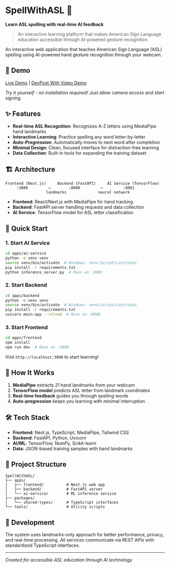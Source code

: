 # SpellWithASL 🤟

**Learn ASL spelling with real-time AI feedback**

> An interactive learning platform that makes American Sign Language education accessible through AI-powered gesture recognition.

An interactive web application that teaches American Sign Language (ASL) spelling using AI-powered hand gesture recognition through your webcam.

## 🎥 Demo

[Live Demo](https://spell-with-asl.vercel.app) | [DevPost With Video Demo](https://devpost.com/software/spellwithasl)

*Try it yourself - no installation required! Just allow camera access and start signing.*

## ✨ Features

- **Real-time ASL Recognition**: Recognizes A-Z letters using MediaPipe hand landmarks
- **Interactive Learning**: Practice spelling any word letter-by-letter
- **Auto-Progression**: Automatically moves to next word after completion
- **Minimal Design**: Clean, focused interface for distraction-free learning
- **Data Collection**: Built-in tools for expanding the training dataset

## 🏗️ Architecture

```
Frontend (Next.js)     Backend (FastAPI)     AI Service (TensorFlow)
     :3000         →        :8000         →         :8001
                  landmarks              neural network
```

- **Frontend**: React/Next.js with MediaPipe for hand tracking
- **Backend**: FastAPI server handling requests and data collection
- **AI Service**: TensorFlow model for ASL letter classification

## 🚀 Quick Start

### 1. Start AI Service
```bash
cd apps/ai-service
python -m venv venv
source venv/bin/activate  # Windows: venv\Scripts\activate
pip install -r requirements.txt
python inference_server.py  # Runs on :8001
```

### 2. Start Backend
```bash
cd apps/backend
python -m venv venv
source venv/bin/activate  # Windows: venv\Scripts\activate
pip install -r requirements.txt
uvicorn main:app --reload  # Runs on :8000
```

### 3. Start Frontend
```bash
cd apps/frontend
npm install
npm run dev  # Runs on :3000
```

Visit `http://localhost:3000` to start learning!

## 🧠 How It Works

1. **MediaPipe** extracts 21 hand landmarks from your webcam
2. **TensorFlow model** predicts ASL letter from landmark coordinates
3. **Real-time feedback** guides you through spelling words
4. **Auto-progression** keeps you learning with minimal interruption

## 🛠️ Tech Stack

- **Frontend**: Next.js, TypeScript, MediaPipe, Tailwind CSS
- **Backend**: FastAPI, Python, Uvicorn
- **AI/ML**: TensorFlow, NumPy, Scikit-learn
- **Data**: JSON-based training samples with hand landmarks

## 📁 Project Structure

```
SpellWithASL/
├── apps/
│   ├── frontend/          # Next.js web app
│   ├── backend/           # FastAPI server
│   └── ai-service/        # ML inference service
├── packages/
│   └── shared-types/      # TypeScript interfaces
└── tools/                 # Utility scripts
```

## 🎯 Development

The system uses landmarks-only approach for better performance, privacy, and real-time processing. All services communicate via REST APIs with standardized TypeScript interfaces.

---

*Created for accessible ASL education through AI technology*
